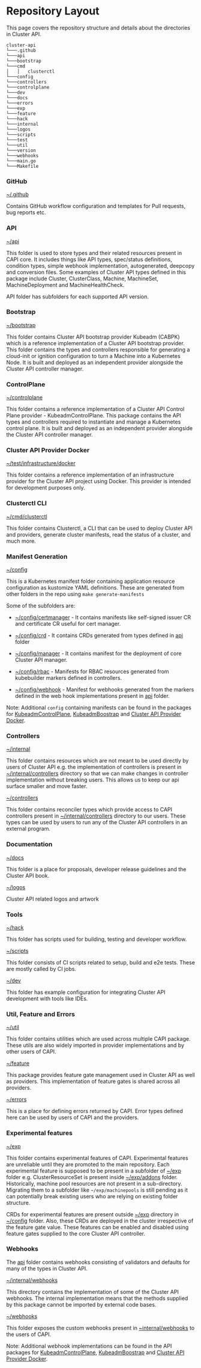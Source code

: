 # Repository Layout

This page covers the repository structure and details about the directories in Cluster API.

```
cluster-api
└───.github
└───api
└───bootstrap
└───cmd
│   │   clusterctl
└───config
└───controllers
└───controlplane
└───dev
└───docs
└───errors
└───exp
└───feature
└───hack
└───internal
└───logos
└───scripts
└───test
└───util
└───version
└───webhooks
└───main.go
└───Makefile
```

### GitHub

[~/.github](https://github.com/kubernetes-sigs/cluster-api/tree/main/.github)

Contains GitHub workflow configuration and templates for Pull requests, bug reports etc.

### API

[~/api](https://github.com/kubernetes-sigs/cluster-api/tree/main/api)

This folder is used to store types and their related resources present in CAPI core. It includes things like API types, spec/status definitions, condition types, simple webhook implementation, autogenerated, deepcopy and conversion files. Some examples of Cluster API types defined in this package include Cluster, ClusterClass, Machine, MachineSet, MachineDeployment and MachineHealthCheck.

API folder has subfolders for each supported API version.

### Bootstrap

[~/bootstrap](https://github.com/kubernetes-sigs/cluster-api/tree/main/bootstrap)

This folder contains  Cluster API bootstrap provider Kubeadm (CABPK) which is a reference implementation of a Cluster API bootstrap provider. This folder contains the types and controllers responsible for generating a cloud-init or ignition configuration to turn a Machine into a Kubernetes Node. It is built and deployed as an independent provider alongside the Cluster API controller manager.

### ControlPlane

[~/controlplane](https://github.com/kubernetes-sigs/cluster-api/tree/main/controlplane)

This folder contains a reference implementation of a Cluster API Control Plane provider - KubeadmControlPlane. This package contains the API types and controllers required to instantiate and manage a Kubernetes control plane. It is built and deployed as an independent provider alongside the Cluster API controller manager. 

### Cluster API Provider Docker 

[~/test/infrastructure/docker](https://github.com/kubernetes-sigs/cluster-api/tree/main/test/infrastructure/docker)

This folder contains a reference implementation of an infrastructure provider for the Cluster API project using Docker. This provider is intended for development purposes only. 

### Clusterctl CLI

[~/cmd/clusterctl](https://github.com/kubernetes-sigs/cluster-api/tree/main/cmd/clusterctl)

This folder contains Clusterctl, a CLI that can be used to deploy Cluster API and providers, generate cluster manifests, read the status of a cluster, and much more.

### Manifest Generation

[~/config](https://github.com/kubernetes-sigs/cluster-api/tree/main/config)

This is a Kubernetes manifest folder containing application resource configuration as kustomize YAML definitions. These are generated from other folders in the repo using `make generate-manifests`

Some of the subfolders are:
* [~/config/certmanager](https://github.com/kubernetes-sigs/cluster-api/tree/main/config/certmanager) - It contains manifests like self-signed issuer CR and certificate CR useful for cert manager.

* [~/config/crd](https://github.com/kubernetes-sigs/cluster-api/tree/main/config/crd) - It contains CRDs generated from types defined in [api](#api) folder
	
* [~/config/manager](https://github.com/kubernetes-sigs/cluster-api/tree/main/config/manager) - It contains manifest for the deployment of core Cluster API manager.
	
* [~/config/rbac](https://github.com/kubernetes-sigs/cluster-api/tree/main/config/rbac) - Manifests for RBAC resources generated from kubebuilder markers defined in controllers.
	
* [~/config/webhook](https://github.com/kubernetes-sigs/cluster-api/tree/main/config/webhook) - Manifest for webhooks generated from the markers defined in the web hook implementations present in [api](#api) folder.

Note: Additional `config` containing manifests can be found in the packages for [KubeadmControlPlane](#controlplane), [KubeadmBoostrap](#bootstrap) and [Cluster API Provider Docker](#cluster-api-provider-docker).

### Controllers

[~/internal](https://github.com/kubernetes-sigs/cluster-api/tree/main/internal)

This folder contains resources which are not meant to be used directly by users of Cluster API e.g. the implementation of controllers is present in [~/internal/controllers](https://github.com/kubernetes-sigs/cluster-api/tree/main/internal/controllers) directory so that we can make changes in controller implementation without breaking users. This allows us to keep our api surface smaller and move faster.

[~/controllers](https://github.com/kubernetes-sigs/cluster-api/tree/main/controllers)

This folder contains reconciler types which provide access to CAPI controllers present in [~/internal/controllers](https://github.com/kubernetes-sigs/cluster-api/tree/main/internal/controllers) directory to our users. These types can be used by users to run any of the Cluster API controllers in an external program.

### Documentation

[~/docs](https://github.com/kubernetes-sigs/cluster-api/tree/main/docs)

This folder is a place for proposals, developer release guidelines and the Cluster API book.

[~/logos](https://github.com/kubernetes-sigs/cluster-api/tree/main/logos)

Cluster API related logos and artwork

### Tools

[~/hack](https://github.com/kubernetes-sigs/cluster-api/tree/main/hack)

This folder has scripts used for building, testing and developer workflow.

[~/scripts](https://github.com/kubernetes-sigs/cluster-api/tree/main/scripts)

This folder consists of CI scripts related to setup, build and e2e tests. These are mostly called by CI jobs.

[~/dev](https://github.com/kubernetes-sigs/cluster-api/tree/main/dev)

This folder has example configuration for integrating Cluster API development with tools like IDEs.

### Util, Feature and Errors

[~/util](https://github.com/kubernetes-sigs/cluster-api/tree/main/util)

This folder contains utilities which are used across multiple CAPI package. These utils are also widely imported in provider implementations and by other users of CAPI.

[~/feature](https://github.com/kubernetes-sigs/cluster-api/tree/main/feature)

This package provides feature gate management used in Cluster API as well as providers. This implementation of feature gates is shared across all providers.

[~/errors](https://github.com/kubernetes-sigs/cluster-api/tree/main/errors)

This is a place for defining errors returned by CAPI. Error types defined here can be used by users of CAPI and the providers.

### Experimental features

[~/exp](https://github.com/kubernetes-sigs/cluster-api/tree/main/exp)

This folder contains experimental features of CAPI. Experimental features are unreliable until they are promoted to the main repository. Each experimental feature is supposed to be present in a subfolder of [~/exp](https://github.com/kubernetes-sigs/cluster-api/tree/main/exp) folder e.g. ClusterResourceSet is present inside [~/exp/addons](https://github.com/kubernetes-sigs/cluster-api/tree/main/exp/addons) folder. Historically, machine pool resources are not present in a sub-directory. Migrating them to a subfolder like `~/exp/machinepools` is still pending as it can potentially break existing users who are relying on existing folder structure.

CRDs for experimental features are present outside [~/exp](https://github.com/kubernetes-sigs/cluster-api/tree/main/exp) directory in [~/config](https://github.com/kubernetes-sigs/cluster-api/tree/main/config) folder. Also, these CRDs are deployed in the cluster irrespective of the feature gate value. These features can be enabled and disabled using feature gates supplied to the core Cluster API controller.

### Webhooks

The [api](#api) folder contains webhooks consisting of validators and defaults for many of the types in Cluster API.

[~/internal/webhooks](https://github.com/kubernetes-sigs/cluster-api/tree/main/internal/webhooks)

This directory contains the implementation of some of the Cluster API webhooks. The internal implementation means that the methods supplied by this package cannot be imported by external code bases. 

[~/webhooks](https://github.com/kubernetes-sigs/cluster-api/tree/main/webhooks)

This folder exposes the custom webhooks present in [~internal/webhooks](#webhooks) to the users of CAPI.

Note: Additional webhook implementations can be found in the API packages for [KubeadmControlPlane](#controlplane), [KubeadmBoostrap](#bootstrap) and [Cluster API Provider Docker](#cluster-api-provider-docker).
